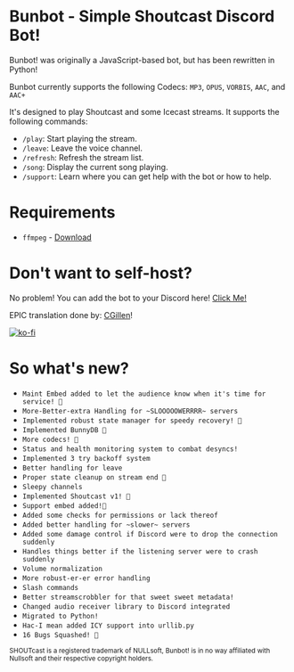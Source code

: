 # Bunbot - Simple Shoutcast Discord Bot!
Bunbot! was originally a JavaScript-based bot, but has been rewritten in Python!

Bunbot currently supports the following Codecs:
`MP3`, `OPUS`, `VORBIS`, `AAC`, and `AAC+`


It's designed to play Shoutcast and some Icecast streams. It supports the following commands:
- `/play`: Start playing the stream.
- `/leave`: Leave the voice channel.
- `/refresh`: Refresh the stream list.
- `/song`: Display the current song playing.
- `/support`: Learn where you can get help with the bot or how to help.

# Requirements
- `ffmpeg` - [Download](https://ffmpeg.org/download.html)

# Don't want to self-host?
No problem!
You can add the bot to your Discord here! [Click Me!](https://discord.com/oauth2/authorize?client_id=1326598970885144637)

EPIC translation done by: [CGillen](https://github.com/CGillen)!

[![ko-fi](https://ko-fi.com/img/githubbutton_sm.svg)](https://ko-fi.com/J3J61BNDZO)

# So what's new?
- `Maint Embed added to let the audience know when it's time for service! 🎉`
- `More-Better-extra Handling for ~SLOOOOOWERRRR~ servers`
- `Implemented robust state manager for speedy recovery! 🎉`
- `Implemented BunnyDB 🎉`
- `More codecs! 🎉` 
- `Status and health monitoring system to combat desyncs!`
- `Implemented 3 try backoff system`
- `Better handling for leave`
- `Proper state cleanup on stream end 🎉`
- `Sleepy channels`
- `Implemented Shoutcast v1! 🎉`
- `Support embed added!🎉`
- `Added some checks for permissions or lack thereof`
- `Added better handling for ~slower~ servers`
- `Added some damage control if Discord were to drop the connection suddenly`
- `Handles things better if the listening server were to crash suddenly`
- `Volume normalization`
- `More robust-er-er error handling`
- `Slash commands`
- `Better streamscrobbler for that sweet sweet metadata!`
- `Changed audio receiver library to Discord integrated`
- `Migrated to Python!`
- `Hac-I mean added ICY support into urllib.py`
- `16 Bugs Squashed! 🎉`
  
<sub>SHOUTcast is a registered trademark of NULLsoft, Bunbot! is in no way affiliated with Nullsoft and their respective copyright holders.</sub>
